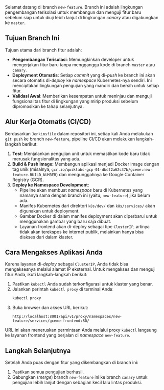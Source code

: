 Selamat datang di branch `new-feature`. Branch ini adalah lingkungan pengembangan terisolasi untuk membangun dan menguji fitur baru sebelum siap untuk diuji lebih lanjut di lingkungan *canary* atau digabungkan ke `master`.

## Tujuan Branch Ini

Tujuan utama dari branch fitur adalah:

  * **Pengembangan Terisolasi**: Memungkinkan developer untuk mengerjakan fitur baru tanpa mengganggu kode di branch `master` atau `canary`.
  * **Deployment Otomatis**: Setiap *commit* yang di-*push* ke branch ini akan secara otomatis di-*deploy* ke *namespace* Kubernetes-nya sendiri. Ini menciptakan lingkungan pengujian yang mandiri dan bersih untuk setiap fitur.
  * **Validasi Awal**: Memberikan kesempatan untuk meninjau dan menguji fungsionalitas fitur di lingkungan yang mirip produksi sebelum dipromosikan ke tahap selanjutnya.

## Alur Kerja Otomatis (CI/CD)

Berdasarkan `Jenkinsfile` dalam repositori ini, setiap kali Anda melakukan `git push` ke branch `new-feature`, pipeline CI/CD akan melakukan langkah-langkah berikut:

1.  **Test**: Menjalankan pengujian unit untuk memastikan kode baru tidak merusak fungsionalitas yang ada.
2.  **Build & Push Image**: Membangun aplikasi menjadi Docker image dengan tag unik (misalnya, `gcr.io/qwiklabs-gcp-01-dbdf2a62c37b/gceme:new-feature.BUILD_NUMBER`) dan mengunggahnya ke Google Container Registry (GCR).
3.  **Deploy ke Namespace Development**:
      * Pipeline akan membuat *namespace* baru di Kubernetes yang namanya sama dengan branch ini (yaitu, `new-feature`) jika belum ada.
      * Manifes Kubernetes dari direktori `k8s/dev/` dan `k8s/services/` akan digunakan untuk deployment.
      * Gambar Docker di dalam manifes deployment akan diperbarui untuk menggunakan gambar yang baru saja dibuat.
      * Layanan frontend akan di-deploy sebagai tipe `ClusterIP`, artinya tidak akan terekspos ke internet publik, melainkan hanya bisa diakses dari dalam klaster.

## Cara Mengakses Aplikasi Anda

Karena layanan di-*deploy* sebagai `ClusterIP`, Anda tidak bisa mengaksesnya melalui alamat IP eksternal. Untuk mengakses dan menguji fitur Anda, ikuti langkah-langkah berikut:

1.  Pastikan `kubectl` Anda sudah terkonfigurasi untuk klaster yang benar.
2.  Jalankan perintah `kubectl proxy` di terminal Anda:
    ```bash
    kubectl proxy
    ```
3.  Buka browser dan akses URL berikut:
    ```
    http://localhost:8001/api/v1/proxy/namespaces/new-feature/services/gceme-frontend:80/
    ```

URL ini akan meneruskan permintaan Anda melalui proxy `kubectl` langsung ke layanan frontend yang berjalan di *namespace* `new-feature`.

## Langkah Selanjutnya

Setelah Anda puas dengan fitur yang dikembangkan di branch ini:

1.  Pastikan semua pengujian berhasil.
2.  Gabungkan (*merge*) branch `new-feature` ini ke branch `canary` untuk pengujian lebih lanjut dengan sebagian kecil lalu lintas produksi.

